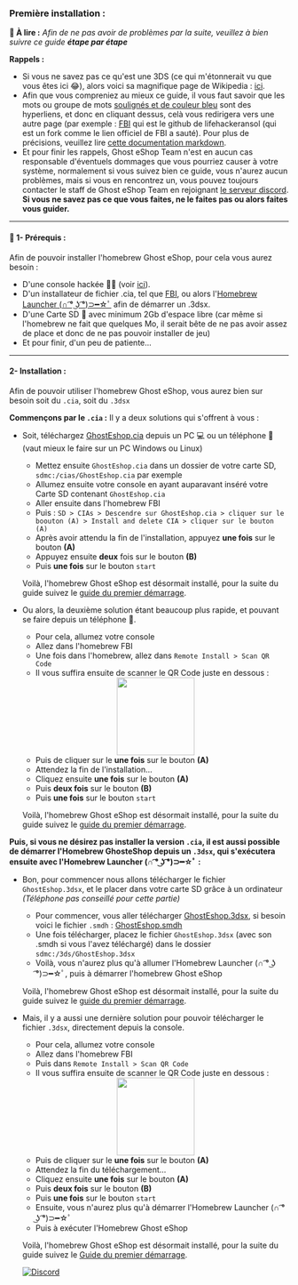 ### __Première installation :__


**📙 À lire :**
*Afin de ne pas avoir de problèmes par la suite, veuillez à bien suivre ce guide **étape par étape***

**Rappels :**
* Si vous ne savez pas ce qu'est une 3DS (ce qui m'étonnerait vu que vous êtes ici 😂), alors voici sa magnifique page de Wikipedia : [ici](https://fr.wikipedia.org/wiki/Nintendo_3DS).
* Afin que vous compreniez au mieux ce guide, il vous faut savoir que les mots ou groupe de mots [soulignés et de couleur bleu]() sont des hyperliens, et donc en cliquant dessus, celà vous redirigera vers une autre page (par exemple : [FBI](https://github.com/lifehackerhansol/FBI) qui est le github de lifehackeransol (qui est un fork comme le lien officiel de FBI a sauté). Pour plus de précisions, veuillez lire [cette documentation markdown](https://cours-web.ch/divers/markdown/).
* Et pour finir les rappels, Ghost eShop Team n'est en aucun cas responsable d'éventuels dommages que vous pourriez causer à votre système, normalement si vous suivez bien ce guide, vous n'aurez aucun problèmes, mais si vous en rencontrez un, vous pouvez toujours contacter le staff de Ghost eShop Team en rejoignant [le serveur discord](https://discord.gg/a7vdfT6YPq).
**Si vous ne savez pas ce que vous faites, ne le faites pas ou alors faites vous guider.**

___
#### 🏁 1- Prérequis :
Afin de pouvoir installer l'homebrew Ghost eShop, pour cela vous aurez besoin :

* D'une console hackée 🏴‍☠️ (voir [ici](https://3ds.hacks.guide/fr_FR)).
* D'un installateur de fichier .cia, tel que [FBI](https://github.com/lifehackerhansol/FBI/releases), ou alors l'[Homebrew Launcher (∩ ͡° ͜ʖ ͡°)⊃━☆ﾟ](https://github.com/fincs/new-hbmenu) afin de démarrer un .3dsx.
* D'une Carte SD 💾 avec minimum 2Gb d'espace libre (car même si l'homebrew ne fait que quelques Mo, il serait bête de ne pas avoir assez de place et donc de ne pas pouvoir installer de jeu)
* Et pour finir, d'un peu de patiente...

___
#### 2- Installation :

Afin de pouvoir utiliser l'homebrew Ghost eShop, vous aurez bien sur besoin soit du ```.cia```, soit du ```.3dsx```

**Commençons par le ```.cia``` :**
Il y a deux solutions qui s'offrent à vous :
* Soit, téléchargez [GhostEshop.cia](https://cdn.ghosteshop.com/Homebrew/GhostEshop.cia) depuis un PC 💻 ou un téléphone 📱 (vaut mieux le faire sur un PC Windows ou Linux)

    * Mettez ensuite ```GhostEshop.cia``` dans un dossier de votre carte SD, ```sdmc:/cias/GhostEshop.cia``` par exemple
    * Allumez ensuite votre console en ayant auparavant inséré votre Carte SD contenant ```GhostEshop.cia```
    * Aller ensuite dans l'homebrew FBI
    * Puis : ```SD > CIAs > Descendre sur GhostEshop.cia > cliquer sur le boouton (A) > Install and delete CIA > cliquer sur le bouton (A)```
    * Après avoir attendu la fin de l'installation, appuyez **une fois** sur le bouton **(A)**
    * Appuyez ensuite **deux** fois sur le bouton **(B)**
    * Puis **une fois** sur le bouton ```start```
    
    Voilà, l'homebrew Ghost eShop est désormait installé, pour la suite du guide suivez le [guide du premier démarrage](./start_guide-fr.md).

* Ou alors, la deuxième solution étant beaucoup plus rapide, et pouvant se faire depuis un téléphone 📱.

    * Pour cela, allumez votre console
    * Allez dans l'homebrew FBI
    * Une fois dans l'homebrew, allez dans ```Remote Install > Scan QR Code```
    * Il vous suffira ensuite de scanner le QR Code juste en dessous : 
    <div align="center"><img src="https://cdn.ghosteshop.com/Homebrew/GhostEshop%20%28.cia%29.png" height="140px"></div>
    
    * Puis de cliquer sur le **une fois** sur le bouton **(A)**
    * Attendez la fin de l'installation...
    * Cliquez ensuite **une fois** sur le bouton **(A)**
    * Puis **deux fois** sur le bouton **(B)**
    * Puis **une fois** sur le bouton ```start```

    Voilà, l'homebrew Ghost eShop est désormait installé, pour la suite du guide suivez le [guide du premier démarrage](./start_guide-fr.md).

**Puis, si vous ne désirez pas installer la version ```.cia```, il est aussi possible de démarrer l'Homebrew GhosteShop depuis un ```.3dsx```, qui s'exécutera ensuite avec l'Homebrew Launcher (∩ ͡° ͜ʖ ͡°)⊃━☆ﾟ :**
* Bon, pour commencer nous allons télécharger le fichier ```GhostEshop.3dsx```, et le placer dans votre carte SD grâce à un ordinateur *(Téléphone pas conseillé pour cette partie)*
    * Pour commencer, vous aller télécharger [GhostEshop.3dsx](https://cdn.ghosteshop.com/Homebrew/GhostEshop.3dsx), si besoin voici le fichier ```.smdh``` : [GhostEshop.smdh](https://cdn.ghosteshop.com/Homebrew/GhostEshop.smdh)
    * Une fois télécharger, placez le fichier ```GhostEshop.3dsx``` (avec son .smdh si vous l'avez téléchargé) dans le dossier ```sdmc:/3ds/GhostEshop.3dsx```
    * Voilà, vous n'aurez plus qu'à allumer l'Homebrew Launcher (∩ ͡° ͜ʖ ͡°)⊃━☆ﾟ, puis à démarrer l'homebrew Ghost eShop
    
    Voilà, l'homebrew Ghost eShop est désormait installé, pour la suite du guide suivez le [guide du premier démarrage](./start_guide-fr.md).

* Mais, il y a aussi une dernière solution pour pouvoir télécharger le fichier ```.3dsx```, directement depuis la console.
    * Pour cela, allumez votre console
    * Allez dans l'homebrew FBI
    * Puis dans ```Remote Install > Scan QR Code```
    * Il vous suffira ensuite de scanner le QR Code juste en dessous :
    <div align="center"><img src="https://cdn.ghosteshop.com/Homebrew/GhostEshop%20%28.3dsx%29.png" height="140px"></div>

    * Puis de cliquer sur le **une fois** sur le bouton **(A)**
    * Attendez la fin du téléchargement...
    * Cliquez ensuite **une fois** sur le bouton **(A)**
    * Puis **deux fois** sur le bouton **(B)**
    * Puis **une fois** sur le bouton ```start```
    * Ensuite, vous n'aurez plus qu'à démarrer l'Homebrew Launcher (∩ ͡° ͜ʖ ͡°)⊃━☆ﾟ
    * Puis à exécuter l'Homebrew Ghost eShop

    Voilà, l'homebrew Ghost eShop est désormait installé, pour la suite du guide suivez le [Guide du premier démarrage](./start_guide-fr.md).

    [![Discord](https://discordapp.com/api/guilds/633965704424718336/widget.png?style=banner3&time)](https://discord.gg/a7vdfT6YPq)
